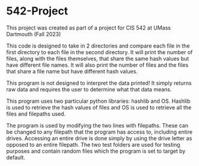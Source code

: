 # 542-Project

This project was created as part of a project for CIS 542 at UMass Dartmouth (Fall 2023)

This code is designed to take in 2 directories and compare each file in the first
directory to each file in the second directory. It will print the number of
files, along with the files themselves, that share the same hash values but
have different file names. It will also print the number of files and the files
that share a file name but have different hash values.

This program is not designed to interpret the data printed!
It simply returns raw data and requires the user to determine what that data means.

This program uses two particular python libraries: hashlib and OS.
Hashlib is used to retrieve the hash values of files and OS
is used to retrieve all the files and filepaths used.

The program is used by modifying the two lines with filepaths. These can be changed
to any filepath that the program has access to, including entire drives. Accessing
an entire drive is done simply by using the drive letter as opposed to an entire
filepath. The two test folders are used for testing purposes and contain random
files which the program is set to target by default.
